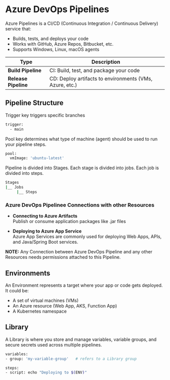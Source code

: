 # Azure DevOps Pipelines
Azure Pipelines is a CI/CD (Continuous Integration / Continuous Delivery) service that:
- Builds, tests, and deploys your code
- Works with GitHub, Azure Repos, Bitbucket, etc.
- Supports Windows, Linux, macOS agents

| Type                 | Description                                             |
| -------------------- | ------------------------------------------------------- |
| **Build Pipeline**   | CI: Build, test, and package your code                  |
| **Release Pipeline** | CD: Deploy artifacts to environments (VMs, Azure, etc.) |

## Pipeline Structure
Trigger key triggers specific branches
``` bash
trigger:
  - main
```
Pool key determines what type of machine (agent) should be used to run your pipeline steps.
``` bash
pool:
  vmImage: 'ubuntu-latest'
```

Pipeline is divided into Stages. Each stage is divided into jobs. Each job is divided into steps.
``` bash
Stages
|__ Jobs
     |__ Steps
```

### Azure DevOps Pipelinee Connections with other Resources
- **Connecting to Azure Artifacts** <br>
Publish or consume application packages like .jar files 

- **Deploying to Azure App Service**  <br>
Azure App Services are commonly used for deploying Web Apps, APIs, and Java/Spring Boot services.

**NOTE:**
Any Connection between Azure DevOps Pipeline and any other Resources needs permissions attached to this Pipeline.


## Environments
An Environment represents a target where your app or code gets deployed. <br>
It could be:     
- A set of virtual machines (VMs)
- An Azure resource (Web App, AKS, Function App)
- A Kubernetes namespace

## Library
A Library is where you store and manage variables, variable groups, and secure secrets used across multiple pipelines.

``` bash
variables:
- group: 'my-variable-group'   # refers to a Library group

steps:
- script: echo "Deploying to $(ENV)"

```




